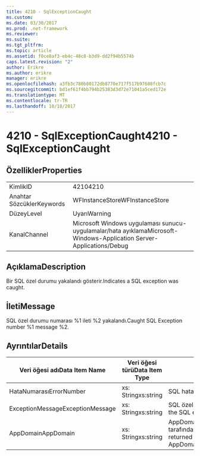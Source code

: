 ```yaml
---
title: 4210 - SqlExceptionCaught
ms.custom: 
ms.date: 03/30/2017
ms.prod: .net-framework
ms.reviewer: 
ms.suite: 
ms.tgt_pltfrm: 
ms.topic: article
ms.assetid: f0ce8af3-eb4c-48c8-b3d9-dd2f94b5574b
caps.latest.revision: "2"
author: Erikre
ms.author: erikre
manager: erikre
ms.openlocfilehash: a3fb3c780b80172db8770e717f517b97608fcb7c
ms.sourcegitcommit: bd1ef61f4bb794b25383d3d72e71041a5ced172e
ms.translationtype: MT
ms.contentlocale: tr-TR
ms.lasthandoff: 10/18/2017
---
```

# <a name="4210---sqlexceptioncaught"></a><span data-ttu-id="d3709-102">4210 - SqlExceptionCaught</span><span class="sxs-lookup"><span data-stu-id="d3709-102">4210 - SqlExceptionCaught</span></span>
## <a name="properties"></a><span data-ttu-id="d3709-103">Özellikler</span><span class="sxs-lookup"><span data-stu-id="d3709-103">Properties</span></span>  
  
|||  
|-|-|  
|<span data-ttu-id="d3709-104">Kimlik</span><span class="sxs-lookup"><span data-stu-id="d3709-104">ID</span></span>|<span data-ttu-id="d3709-105">4210</span><span class="sxs-lookup"><span data-stu-id="d3709-105">4210</span></span>|  
|<span data-ttu-id="d3709-106">Anahtar Sözcükler</span><span class="sxs-lookup"><span data-stu-id="d3709-106">Keywords</span></span>|<span data-ttu-id="d3709-107">WFInstanceStore</span><span class="sxs-lookup"><span data-stu-id="d3709-107">WFInstanceStore</span></span>|  
|<span data-ttu-id="d3709-108">Düzey</span><span class="sxs-lookup"><span data-stu-id="d3709-108">Level</span></span>|<span data-ttu-id="d3709-109">Uyarı</span><span class="sxs-lookup"><span data-stu-id="d3709-109">Warning</span></span>|  
|<span data-ttu-id="d3709-110">Kanal</span><span class="sxs-lookup"><span data-stu-id="d3709-110">Channel</span></span>|<span data-ttu-id="d3709-111">Microsoft Windows uygulaması sunucu-uygulamalar/hata ayıklama</span><span class="sxs-lookup"><span data-stu-id="d3709-111">Microsoft-Windows-Application Server-Applications/Debug</span></span>|  
  
## <a name="description"></a><span data-ttu-id="d3709-112">Açıklama</span><span class="sxs-lookup"><span data-stu-id="d3709-112">Description</span></span>  
 <span data-ttu-id="d3709-113">Bir SQL özel durumu yakalandı gösterir.</span><span class="sxs-lookup"><span data-stu-id="d3709-113">Indicates a SQL exception was caught.</span></span>  
  
## <a name="message"></a><span data-ttu-id="d3709-114">İleti</span><span class="sxs-lookup"><span data-stu-id="d3709-114">Message</span></span>  
 <span data-ttu-id="d3709-115">SQL özel durumu numarası %1 ileti %2 yakalandı.</span><span class="sxs-lookup"><span data-stu-id="d3709-115">Caught SQL Exception number %1 message %2.</span></span>  
  
## <a name="details"></a><span data-ttu-id="d3709-116">Ayrıntılar</span><span class="sxs-lookup"><span data-stu-id="d3709-116">Details</span></span>  
  
|<span data-ttu-id="d3709-117">Veri öğesi adı</span><span class="sxs-lookup"><span data-stu-id="d3709-117">Data Item Name</span></span>|<span data-ttu-id="d3709-118">Veri öğesi türü</span><span class="sxs-lookup"><span data-stu-id="d3709-118">Data Item Type</span></span>|<span data-ttu-id="d3709-119">Açıklama</span><span class="sxs-lookup"><span data-stu-id="d3709-119">Description</span></span>|  
|--------------------|--------------------|-----------------|  
|<span data-ttu-id="d3709-120">HataNumarası</span><span class="sxs-lookup"><span data-stu-id="d3709-120">ErrorNumber</span></span>|<span data-ttu-id="d3709-121">xs: String</span><span class="sxs-lookup"><span data-stu-id="d3709-121">xs:string</span></span>|<span data-ttu-id="d3709-122">SQL hata numarası.</span><span class="sxs-lookup"><span data-stu-id="d3709-122">The SQL error number.</span></span>|  
|<span data-ttu-id="d3709-123">ExceptionMessage</span><span class="sxs-lookup"><span data-stu-id="d3709-123">ExceptionMessage</span></span>|<span data-ttu-id="d3709-124">xs: String</span><span class="sxs-lookup"><span data-stu-id="d3709-124">xs:string</span></span>|<span data-ttu-id="d3709-125">SQL özel durum iletisi.</span><span class="sxs-lookup"><span data-stu-id="d3709-125">The message from the SQL exception.</span></span>|  
|<span data-ttu-id="d3709-126">AppDomain</span><span class="sxs-lookup"><span data-stu-id="d3709-126">AppDomain</span></span>|<span data-ttu-id="d3709-127">xs: String</span><span class="sxs-lookup"><span data-stu-id="d3709-127">xs:string</span></span>|<span data-ttu-id="d3709-128">AppDomain.CurrentDomain.FriendlyName tarafından döndürülen dize.</span><span class="sxs-lookup"><span data-stu-id="d3709-128">The string returned by AppDomain.CurrentDomain.FriendlyName.</span></span>|
